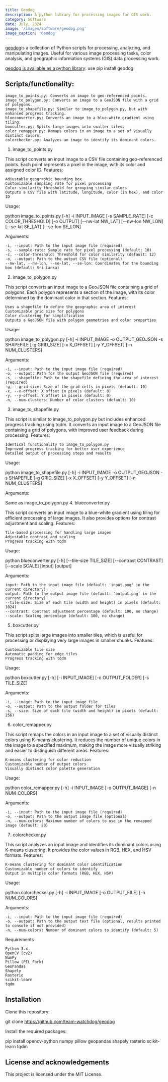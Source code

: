```yaml
---
title: Geodog
description: A python library for processing images for GIS work.
category: Software
date: July, 2024
image: '/images/software/geodog.png'
image_caption: 'Geodog'
---
```


[geodog](https://github.com/team-watchdog/geodog)is a collection of Python scripts for processing, analyzing, and manipulating images. Useful for various image processing tasks, color analysis, and geographic information systems (GIS) data processing work. 

[geodog is available as a python library](https://pypi.org/project/geodog/0.1.1/): use pip install geodog

## Scripts/functionality:

    image_to_points.py: Converts an image to geo-referenced points.
    image_to_polygon.py: Converts an image to a GeoJSON file with a grid of polygons.
    image_to_shapefile.py: Similar to image_to_polygon.py, but with enhanced progress tracking.
    blueconverter.py: Converts an image to a blue-white gradient using tiling.
    boxcutter.py: Splits large images into smaller tiles.
    color_remapper.py: Remaps colors in an image to a set of visually distinct colors.
    colorchecker.py: Analyzes an image to identify its dominant colors.

1. image_to_points.py

This script converts an input image to a CSV file containing geo-referenced points. Each point represents a pixel in the image, with its color and assigned color ID.
Features:

    Adjustable geographic bounding box
    Customizable sampling rate for pixel processing
    Color similarity threshold for grouping similar colors
    Outputs a CSV file with latitude, longitude, color (in hex), and color ID

Usage:

python image_to_points.py [-h] -i INPUT_IMAGE [-s SAMPLE_RATE] [-c COLOR_THRESHOLD]
                          [-o OUTPUT] [--nw-lat NW_LAT] [--nw-lon NW_LON]
                          [--se-lat SE_LAT] [--se-lon SE_LON]

Arguments:

    -i, --input: Path to the input image file (required)
    -s, --sample-rate: Sample rate for pixel processing (default: 10)
    -c, --color-threshold: Threshold for color similarity (default: 12)
    -o, --output: Path to the output CSV file (optional)
    --nw-lat, --nw-lon, --se-lat, --se-lon: Coordinates for the bounding box (default: Sri Lanka)

2. image_to_polygon.py

This script converts an input image to a GeoJSON file containing a grid of polygons. Each polygon represents a section of the image, with its color determined by the dominant color in that section.
Features:

    Uses a shapefile to define the geographic area of interest
    Customizable grid size for polygons
    Color clustering for simplification
    Outputs a GeoJSON file with polygon geometries and color properties

Usage:

python image_to_polygon.py [-h] -i INPUT_IMAGE -o OUTPUT_GEOJSON -s SHAPEFILE
                           [-g GRID_SIZE] [-x X_OFFSET] [-y Y_OFFSET] [-n NUM_CLUSTERS]

Arguments:

    -i, --input: Path to the input image file (required)
    -o, --output: Path for the output GeoJSON file (required)
    -s, --shapefile: Path to the shapefile defining the area of interest (required)
    -g, --grid-size: Size of the grid cells in pixels (default: 10)
    -x, --x-offset: X offset in pixels (default: 0)
    -y, --y-offset: Y offset in pixels (default: 0)
    -n, --num-clusters: Number of color clusters (default: 10)

3. image_to_shapefile.py

This script is similar to image_to_polygon.py but includes enhanced progress tracking using tqdm. It converts an input image to a GeoJSON file containing a grid of polygons, with improved user feedback during processing.
Features:

    Identical functionality to image_to_polygon.py
    Improved progress tracking for better user experience
    Detailed output of processing steps and results

Usage:

python image_to_shapefile.py [-h] -i INPUT_IMAGE -o OUTPUT_GEOJSON -s SHAPEFILE
                             [-g GRID_SIZE] [-x X_OFFSET] [-y Y_OFFSET] [-n NUM_CLUSTERS]

Arguments:

Same as image_to_polygon.py
4. blueconverter.py

This script converts an input image to a blue-white gradient using tiling for efficient processing of large images. It also provides options for contrast adjustment and scaling.
Features:

    Tile-based processing for handling large images
    Adjustable contrast and scaling
    Progress tracking with tqdm

Usage:

python blueconverter.py [-h] [--tile-size TILE_SIZE] [--contrast CONTRAST] [--scale SCALE]
                        [input] [output]

Arguments:

    input: Path to the input image file (default: 'input.png' in the current directory)
    output: Path to the output image file (default: 'output.png' in the current directory)
    --tile-size: Size of each tile (width and height) in pixels (default: 1024)
    --contrast: Contrast adjustment percentage (default: 100, no change)
    --scale: Scaling percentage (default: 100, no change)

5. boxcutter.py

This script splits large images into smaller tiles, which is useful for processing or displaying very large images in smaller chunks.
Features:

    Customizable tile size
    Automatic padding for edge tiles
    Progress tracking with tqdm

Usage:

python boxcutter.py [-h] [-i INPUT_IMAGE] [-o OUTPUT_FOLDER] [-s TILE_SIZE]

Arguments:

    -i, --image: Path to the input image file
    -o, --output: Path to the output folder for tiles
    -s, --size: Size of each tile (width and height) in pixels (default: 256)

6. color_remapper.py

This script remaps the colors in an input image to a set of visually distinct colors using K-means clustering. It reduces the number of unique colors in the image to a specified maximum, making the image more visually striking and easier to distinguish different areas.
Features:

    K-means clustering for color reduction
    Customizable number of output colors
    Visually distinct color palette generation

Usage:

python color_remapper.py [-h] -i INPUT_IMAGE [-o OUTPUT_IMAGE] [-n NUM_COLORS]

Arguments:

    -i, --input: Path to the input image file (required)
    -o, --output: Path to the output image file (optional)
    -n, --num-colors: Maximum number of colors to use in the remapped image (default: 20)

7. colorchecker.py

This script analyzes an input image and identifies its dominant colors using K-means clustering. It provides the color values in RGB, HEX, and HSV formats.
Features:

    K-means clustering for dominant color identification
    Customizable number of colors to identify
    Output in multiple color formats (RGB, HEX, HSV)

Usage:

python colorchecker.py [-h] -i INPUT_IMAGE [-o OUTPUT_FILE] [-n NUM_COLORS]

Arguments:

    -i, --input: Path to the input image file (required)
    -o, --output: Path to the output text file (optional, results printed to console if not provided)
    -n, --num-colors: Number of dominant colors to identify (default: 5)

Requirements

    Python 3.x
    OpenCV (cv2)
    NumPy
    Pillow (PIL Fork)
    GeoPandas
    Shapely
    Rasterio
    scikit-learn
    tqdm

## Installation

Clone this repository:

git clone https://github.com/team-watchdog/geodog

Install the required packages:

pip install opencv-python numpy pillow geopandas shapely rasterio scikit-learn tqdm

## License and acknowledgements

This project is licensed under the MIT License.